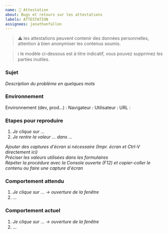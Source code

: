 ```yaml
---
name: 🧾 Attestation
about: Bugs et retours sur les attestations
labels: ATTESTATION
assignees: jonathanfallon
---
```


> ⚠️ les attestations peuvent contenir des données personnelles, attention à bien anonymiser les contenus soumis.

> ℹ️ le modèle ci-dessous est à titre indicatif, vous pouvez supprimez les parties inutiles.

### Sujet

_Description du problème en quelques mots_

### Environnement

Environnement (dev, prod...) :
Navigateur :
Utilisateur :
URL :

### Etapes pour reproduire

1. _Je clique sur ..._
2. _Je rentre la valeur ... dans ..._

_Ajouter des captures d'écran si nécessaire (Impr. écran et Ctrl-V directement ici)_  
_Préciser les valeurs utilisées dans les formulaires_  
_Répéter la procédure avec la Console ouverte (F12) et copier-coller le contenu ou faire une capture d'écran_

### Comportement attendu

1. _Je clique sur ... -> ouverture de la fenêtre_
2. ...

### Comportement actuel

1. _Je clique sur ... -> ouverture de la fenêtre_
2. ...
